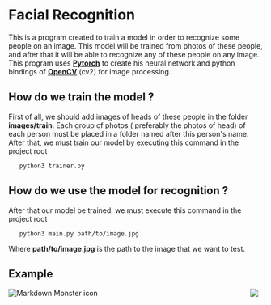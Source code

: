 # Facial Recognition
This is a program created to train a model in order to recognize some people on an image. This model will be trained from  photos of these people, and after that it will be able to recognize any of these people on any image.
This program uses **[Pytorch](https://pytorch.org/)** to create his neural network and python bindings of **[OpenCV](https://opencv.org/)** (cv2) for image processing.

## How do we train the model ?
First of all, we should add images of heads of these people in the folder **images/train**. Each group of photos (
preferably the photos of head) of each person must be placed in a folder named after this person's name.
After that, we must train our model by executing this command in the project root
```shell
   python3 trainer.py
```

## How do we use the model for recognition ?
After that our model be trained, we must execute this command in the project root
```shell
   python3 main.py path/to/image.jpg
```
Where **path/to/image.jpg** is the path to the image that we want to test.

## Example

<img src="medric.png"
     alt="Markdown Monster icon"
     style="float: left; margin-right: 10px;" />
<img src="output.png"
     style="float: right; margin-right: 10px;" />
